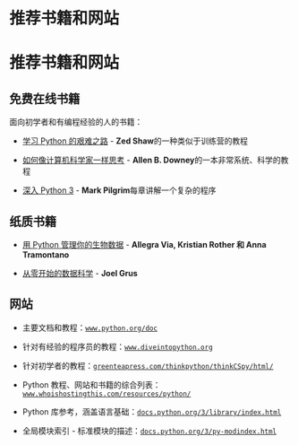 # 推荐书籍和网站

# 推荐书籍和网站

## 免费在线书籍

面向初学者和有编程经验的人的书籍：

+   [学习 Python 的艰难之路](http://learnpythonthehardway.org/) - **Zed Shaw**的一种类似于训练营的教程

+   [如何像计算机科学家一样思考](http://www.greenteapress.com/thinkpython/) - **Allen B. Downey**的一本非常系统、科学的教程

+   [深入 Python 3](http://www.diveintopython3.net/) - **Mark Pilgrim**每章讲解一个复杂的程序

## 纸质书籍

+   [用 Python 管理你的生物数据](https://www.crcpress.com/Managing-Your-Biological-Data-with-Python/Via-Rother-Tramontano/9781439880937) - **Allegra Via, Kristian Rother 和 Anna Tramontano**

+   [从零开始的数据科学](http://shop.oreilly.com/product/0636920033400.do) - **Joel Grus**

## 网站

+   主要文档和教程：[`www.python.org/doc`](http://www.python.org/doc)

+   针对有经验的程序员的教程：[`www.diveintopython.org`](http://www.diveintopython.org)

+   针对初学者的教程：[`greenteapress.com/thinkpython/thinkCSpy/html/`](http://greenteapress.com/thinkpython/thinkCSpy/html/)

+   Python 教程、网站和书籍的综合列表：[`www.whoishostingthis.com/resources/python/`](http://www.whoishostingthis.com/resources/python/)

+   Python 库参考，涵盖语言基础：[`docs.python.org/3/library/index.html`](https://docs.python.org/3/library/index.html)

+   全局模块索引 - 标准模块的描述：[`docs.python.org/3/py-modindex.html`](https://docs.python.org/3/py-modindex.html)
